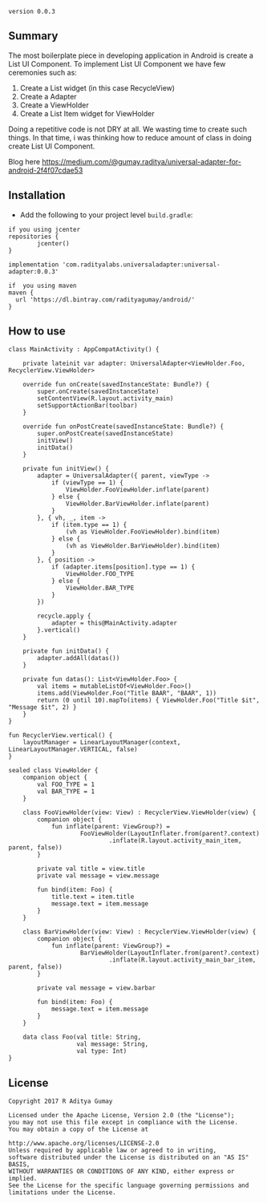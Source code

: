 `version 0.0.3`

## Summary

The most boilerplate piece in developing application in Android is create a List UI Component. To implement List UI Component we have few ceremonies such as:
1. Create a List widget (in this case RecycleView)
2. Create a Adapter
3. Create a ViewHolder
4. Create a List Item widget for ViewHolder

Doing a repetitive code is not DRY at all. We wasting time to create such things. In that time, i was thinking how to reduce amount of class in doing create List UI Component.

Blog here https://medium.com/@gumay.raditya/universal-adapter-for-android-2f4f07cdae53

## Installation

* Add the following to your project level `build.gradle`:

```
if you using jcenter
repositories {
        jcenter()
}

implementation 'com.radityalabs.universaladapter:universal-adapter:0.0.3'
```

```
if  you using maven
maven {
  url 'https://dl.bintray.com/radityagumay/android/'
}
```

## How to use

```
class MainActivity : AppCompatActivity() {

    private lateinit var adapter: UniversalAdapter<ViewHolder.Foo, RecyclerView.ViewHolder>

    override fun onCreate(savedInstanceState: Bundle?) {
        super.onCreate(savedInstanceState)
        setContentView(R.layout.activity_main)
        setSupportActionBar(toolbar)
    }

    override fun onPostCreate(savedInstanceState: Bundle?) {
        super.onPostCreate(savedInstanceState)
        initView()
        initData()
    }

    private fun initView() {
        adapter = UniversalAdapter({ parent, viewType ->
            if (viewType == 1) {
                ViewHolder.FooViewHolder.inflate(parent)
            } else {
                ViewHolder.BarViewHolder.inflate(parent)
            }
        }, { vh, _, item ->
            if (item.type == 1) {
                (vh as ViewHolder.FooViewHolder).bind(item)
            } else {
                (vh as ViewHolder.BarViewHolder).bind(item)
            }
        }, { position ->
            if (adapter.items[position].type == 1) {
                ViewHolder.FOO_TYPE
            } else {
                ViewHolder.BAR_TYPE
            }
        })

        recycle.apply {
            adapter = this@MainActivity.adapter
        }.vertical()
    }

    private fun initData() {
        adapter.addAll(datas())
    }

    private fun datas(): List<ViewHolder.Foo> {
        val items = mutableListOf<ViewHolder.Foo>()
        items.add(ViewHolder.Foo("Title BAAR", "BAAR", 1))
        return (0 until 10).mapTo(items) { ViewHolder.Foo("Title $it", "Message $it", 2) }
    }
}

fun RecyclerView.vertical() {
    layoutManager = LinearLayoutManager(context, LinearLayoutManager.VERTICAL, false)
}

sealed class ViewHolder {
    companion object {
        val FOO_TYPE = 1
        val BAR_TYPE = 1
    }

    class FooViewHolder(view: View) : RecyclerView.ViewHolder(view) {
        companion object {
            fun inflate(parent: ViewGroup?) =
                    FooViewHolder(LayoutInflater.from(parent?.context)
                            .inflate(R.layout.activity_main_item, parent, false))
        }

        private val title = view.title
        private val message = view.message

        fun bind(item: Foo) {
            title.text = item.title
            message.text = item.message
        }
    }

    class BarViewHolder(view: View) : RecyclerView.ViewHolder(view) {
        companion object {
            fun inflate(parent: ViewGroup?) =
                    BarViewHolder(LayoutInflater.from(parent?.context)
                            .inflate(R.layout.activity_main_bar_item, parent, false))
        }

        private val message = view.barbar

        fun bind(item: Foo) {
            message.text = item.message
        }
    }

    data class Foo(val title: String,
                   val message: String,
                   val type: Int)
}
```

## License

```
Copyright 2017 R Aditya Gumay

Licensed under the Apache License, Version 2.0 (the "License"); 
you may not use this file except in compliance with the License. 
You may obtain a copy of the License at

http://www.apache.org/licenses/LICENSE-2.0
Unless required by applicable law or agreed to in writing, 
software distributed under the License is distributed on an "AS IS" BASIS, 
WITHOUT WARRANTIES OR CONDITIONS OF ANY KIND, either express or implied. 
See the License for the specific language governing permissions and limitations under the License.
```
